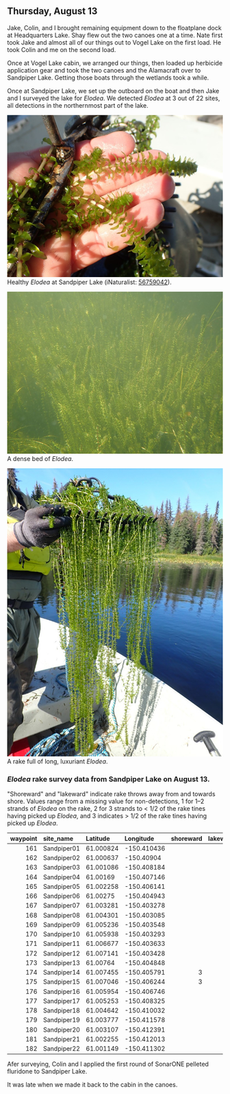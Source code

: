 
## Thursday, August 13

Jake, Colin, and I brought remaining equipment down to the floatplane dock at Headquarters Lake. Shay flew out the two canoes one at a time. Nate first took Jake and almost all of our things out to Vogel Lake on the first load. He took Colin and me on the second load.

Once at Vogel Lake cabin, we arranged our things, then loaded up herbicide application gear and took the two canoes and the Alamacraft over to Sandpiper Lake. Getting those boats through the wetlands took a while.

Once at Sandpiper Lake, we set up the outboard on the boat and then Jake and I surveyed the lake for *Elodea*. We detected *Elodea* at 3 out of 22 sites, all detections in the northernmost part of the lake.

![Healthy *Elodea* at Sandpiper Lake (iNaturalist: [56759042](https://www.inaturalist.org/observations/56759042)).](2020-08-13_elodea_detail.jpg)\
Healthy *Elodea* at Sandpiper Lake (iNaturalist: [56759042](https://www.inaturalist.org/observations/56759042)).

![A dense bed of *Elodea*.](2020-08-13_elodea_bed.jpg)\
A dense bed of *Elodea*.

![A rake full of long, luxuriant *Elodea*.](2020-08-13_elodea_rake.jpg)\
A rake full of long, luxuriant *Elodea*.

### *Elodea* rake survey data from Sandpiper Lake on August 13. 

"Shoreward" and "lakeward" indicate rake throws away from and towards shore. Values range from a missing value for non-detections, 1 for 1–2 strands of *Elodea* on the rake, 2 for 3 strands to < 1/2 of the rake tines having picked up *Elodea*, and 3 indicates > 1/2 of the rake tines having picked up *Elodea*.

waypoint|site_name|Latitude|Longitude|shoreward|lakeward
--:|:----------|:--------|:----------|---:|---:
161|Sandpiper01|61.000824|-150.410436||
162|Sandpiper02|61.000637|-150.40904||
163|Sandpiper03|61.001086|-150.408184||
164|Sandpiper04|61.00169|-150.407146||
165|Sandpiper05|61.002258|-150.406141||
166|Sandpiper06|61.00275|-150.404943||
167|Sandpiper07|61.003281|-150.403278||
168|Sandpiper08|61.004301|-150.403085||
169|Sandpiper09|61.005236|-150.403548||
170|Sandpiper10|61.005938|-150.403293||
171|Sandpiper11|61.006677|-150.403633||
172|Sandpiper12|61.007141|-150.403428||3
173|Sandpiper13|61.00764|-150.404848||
174|Sandpiper14|61.007455|-150.405791|3|
175|Sandpiper15|61.007046|-150.406244|3|
176|Sandpiper16|61.005954|-150.406746||
177|Sandpiper17|61.005253|-150.408325||
178|Sandpiper18|61.004642|-150.410032||
179|Sandpiper19|61.003777|-150.411578||
180|Sandpiper20|61.003107|-150.412391||
181|Sandpiper21|61.002255|-150.412013||
182|Sandpiper22|61.001149|-150.411302||

Afer surveying, Colin and I applied the first round of SonarONE pelleted fluridone to Sandpiper Lake.

It was late when we made it back to the cabin in the canoes.

